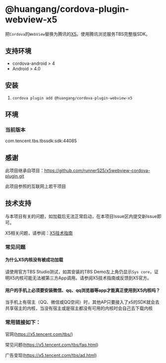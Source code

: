 # @huangang/cordova-plugin-webview-x5

把``Cordova``的``WebView``替换为腾讯的[X5](http://x5.tencent.com/)。使用腾讯浏览服务TBS完整版SDK。

## 支持环境

- cordova-android > 4
- Android > 4.0

## 安装

1. ```cordova plugin add @huangang/cordova-plugin-webview-x5```

## 环境

### 当前版本

com.tencent.tbs.tbssdk:sdk:44085

## 感谢

此项目继承自项目：https://github.com/runner525/x5webview-cordova-plugin.git

此项目参照的互联网上若干项目

## 技术支持

与本项目有关的问题，如加载后无法正常启动，在本项目Issue区内提交新Issue即可。

X5相关问题，请参阅：[X5技术指南](http://x5.tencent.com/tbs/guide.html)

### 常见问题

#### 为什么X5内核没有被成功加载

请使用官方TBS Studio测试，如其安装的TBS Demo左上角仍显示``Sys core``，证明X5内核可能无法被第三方App调用。请参阅X5技术指南或反馈到X5官方。


#### 用户的手机上必须要安装微信、qq、qq浏览器等app才能真正使用到X5内核吗？

当手机上有宿主（QQ、微信或QQ空间）时，其他AP只要接入了x5的SDK就会去共享宿主的内核，当没有宿主或是宿主都没有可用的内核时会自己去下载内核

### 常用链接如下：

官网(https://x5.tencent.com/tbs/)

常见问题(https://x5.tencent.com/tbs/faq.html)

广告变现(https://x5.tencent.com/tbs/ad.html)
